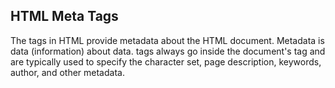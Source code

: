## HTML Meta Tags
The <meta> tags in HTML provide metadata about the HTML document. Metadata is data (information) about data. <meta> tags always go inside the document's <head> tag and are typically used to specify the character set, page description, keywords, author, and other metadata.
